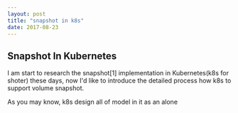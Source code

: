 ```yaml
---
layout: post
title: "snapshot in k8s"
date: 2017-08-23
---
```


## Snapshot In Kubernetes

I am start to research the snapshot[1] implementation in Kubernetes(k8s for shoter) these days, now I'd like to introduce the detailed process how k8s to support volume snapshot.

As you may know, k8s design all of model in it as an alone 
